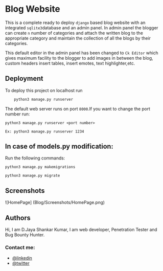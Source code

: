 
# Blog Website

This is a complete ready to deploy ```django``` based blog website with an integrated ```sqlite3```database 
and an admin panel. In admin panel the blogger can create ```n``` number of categories 
and attach the written blog to the appropriate category and maintain the collection 
of all the blogs by their categories.

This default editor in the admin panel has been changed to ```Ck Editor``` which
gives maximum facility to the blogger to add images in between the blog, custom headers
insert tables, insert emotes, text highlighter,etc.


## Deployment

To deploy this project on localhost run

```bash
    python3 manage.py runserver
```
The default web server runs on port ```8000```.If you want to change the port number
run:
```
python3 manage.py runserver <port number>

```
```
Ex: python3 manage.py runserver 1234

```

## In case of models.py modification:

Run the following commands:

```
python3 manage.py makemigrations

```

```
python3 manage.py migrate

```

 


## Screenshots

![HomePage] (Blog/Screenshots/HomePage.png)



## Authors

Hi, I am D.Jaya Shankar Kumar, I am web developer, Penetration Tester and Bug Bounty Hunter.

### Contact me:
- [@linkedin](https://www.linkedin.com/in/devarapalli-jaya-shankar-kumar-530464230/)
- [@twitter](https://twitter.com/MrJayashankar)

